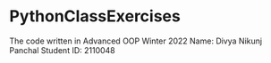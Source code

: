 # PythonClassExercises
The code written in Advanced OOP Winter 2022
Name: Divya Nikunj Panchal
Student ID: 2110048

